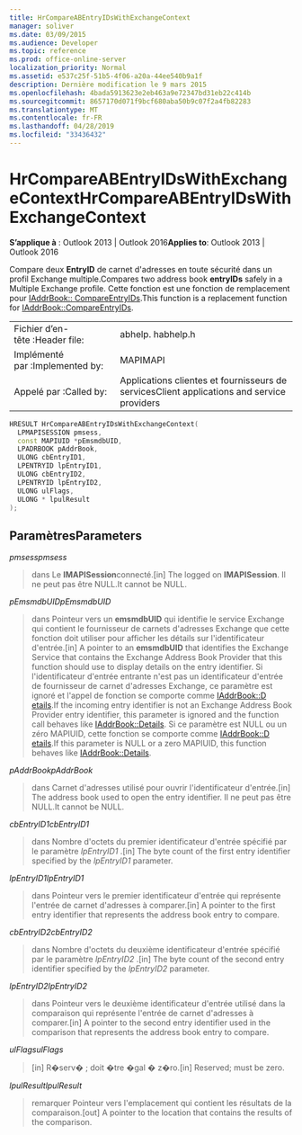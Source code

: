 ```yaml
---
title: HrCompareABEntryIDsWithExchangeContext
manager: soliver
ms.date: 03/09/2015
ms.audience: Developer
ms.topic: reference
ms.prod: office-online-server
localization_priority: Normal
ms.assetid: e537c25f-51b5-4f06-a20a-44ee540b9a1f
description: Dernière modification le 9 mars 2015
ms.openlocfilehash: 4bada5913623e2eb463a9e72347bd31eb22c414b
ms.sourcegitcommit: 8657170d071f9bcf680aba50b9c07f2a4fb82283
ms.translationtype: MT
ms.contentlocale: fr-FR
ms.lasthandoff: 04/28/2019
ms.locfileid: "33436432"
---
```

# <a name="hrcompareabentryidswithexchangecontext"></a><span data-ttu-id="ff9b4-103">HrCompareABEntryIDsWithExchangeContext</span><span class="sxs-lookup"><span data-stu-id="ff9b4-103">HrCompareABEntryIDsWithExchangeContext</span></span>

  
  
<span data-ttu-id="ff9b4-104">**S’applique à** : Outlook 2013 | Outlook 2016</span><span class="sxs-lookup"><span data-stu-id="ff9b4-104">**Applies to**: Outlook 2013 | Outlook 2016</span></span> 
  
<span data-ttu-id="ff9b4-105">Compare deux **EntryID** de carnet d'adresses en toute sécurité dans un profil Exchange multiple.</span><span class="sxs-lookup"><span data-stu-id="ff9b4-105">Compares two address book **entryIDs** safely in a Multiple Exchange profile.</span></span> <span data-ttu-id="ff9b4-106">Cette fonction est une fonction de remplacement pour [IAddrBook:: CompareEntryIDs](iaddrbook-compareentryids.md).</span><span class="sxs-lookup"><span data-stu-id="ff9b4-106">This function is a replacement function for [IAddrBook::CompareEntryIDs](iaddrbook-compareentryids.md).</span></span>
  
|||
|:-----|:-----|
|<span data-ttu-id="ff9b4-107">Fichier d’en-tête :</span><span class="sxs-lookup"><span data-stu-id="ff9b4-107">Header file:</span></span>  <br/> |<span data-ttu-id="ff9b4-108">abhelp. h</span><span class="sxs-lookup"><span data-stu-id="ff9b4-108">abhelp.h</span></span>  <br/> |
|<span data-ttu-id="ff9b4-109">Implémenté par :</span><span class="sxs-lookup"><span data-stu-id="ff9b4-109">Implemented by:</span></span>  <br/> |<span data-ttu-id="ff9b4-110">MAPI</span><span class="sxs-lookup"><span data-stu-id="ff9b4-110">MAPI</span></span>  <br/> |
|<span data-ttu-id="ff9b4-111">Appelé par :</span><span class="sxs-lookup"><span data-stu-id="ff9b4-111">Called by:</span></span>  <br/> |<span data-ttu-id="ff9b4-112">Applications clientes et fournisseurs de services</span><span class="sxs-lookup"><span data-stu-id="ff9b4-112">Client applications and service providers</span></span>  <br/> |
   
```cpp
HRESULT HrCompareABEntryIDsWithExchangeContext(
  LPMAPISESSION pmsess,
  const MAPIUID *pEmsmdbUID,
  LPADRBOOK pAddrBook,
  ULONG cbEntryID1,
  LPENTRYID lpEntryID1,
  ULONG cbEntryID2,
  LPENTRYID lpEntryID2,
  ULONG ulFlags,
  ULONG * lpulResult
);
```

## <a name="parameters"></a><span data-ttu-id="ff9b4-113">Paramètres</span><span class="sxs-lookup"><span data-stu-id="ff9b4-113">Parameters</span></span>

 <span data-ttu-id="ff9b4-114">_pmsess_</span><span class="sxs-lookup"><span data-stu-id="ff9b4-114">_pmsess_</span></span>
  
> <span data-ttu-id="ff9b4-115">dans Le **IMAPISession**connecté.</span><span class="sxs-lookup"><span data-stu-id="ff9b4-115">[in] The logged on **IMAPISession**.</span></span> <span data-ttu-id="ff9b4-116">Il ne peut pas être NULL.</span><span class="sxs-lookup"><span data-stu-id="ff9b4-116">It cannot be NULL.</span></span>
    
 <span data-ttu-id="ff9b4-117">_pEmsmdbUID_</span><span class="sxs-lookup"><span data-stu-id="ff9b4-117">_pEmsmdbUID_</span></span>
  
> <span data-ttu-id="ff9b4-118">dans Pointeur vers un **emsmdbUID** qui identifie le service Exchange qui contient le fournisseur de carnets d'adresses Exchange que cette fonction doit utiliser pour afficher les détails sur l'identificateur d'entrée.</span><span class="sxs-lookup"><span data-stu-id="ff9b4-118">[in] A pointer to an **emsmdbUID** that identifies the Exchange Service that contains the Exchange Address Book Provider that this function should use to display details on the entry identifier.</span></span> <span data-ttu-id="ff9b4-119">Si l'identificateur d'entrée entrante n'est pas un identificateur d'entrée de fournisseur de carnet d'adresses Exchange, ce paramètre est ignoré et l'appel de fonction se comporte comme [IAddrBook::D etails](iaddrbook-details.md).</span><span class="sxs-lookup"><span data-stu-id="ff9b4-119">If the incoming entry identifier is not an Exchange Address Book Provider entry identifier, this parameter is ignored and the function call behaves like [IAddrBook::Details](iaddrbook-details.md).</span></span> <span data-ttu-id="ff9b4-120">Si ce paramètre est NULL ou un zéro MAPIUID, cette fonction se comporte comme [IAddrBook::D etails](iaddrbook-details.md).</span><span class="sxs-lookup"><span data-stu-id="ff9b4-120">If this parameter is NULL or a zero MAPIUID, this function behaves like [IAddrBook::Details](iaddrbook-details.md).</span></span>
    
 <span data-ttu-id="ff9b4-121">_pAddrBook_</span><span class="sxs-lookup"><span data-stu-id="ff9b4-121">_pAddrBook_</span></span>
  
> <span data-ttu-id="ff9b4-122">dans Carnet d'adresses utilisé pour ouvrir l'identificateur d'entrée.</span><span class="sxs-lookup"><span data-stu-id="ff9b4-122">[in] The address book used to open the entry identifier.</span></span> <span data-ttu-id="ff9b4-123">Il ne peut pas être NULL.</span><span class="sxs-lookup"><span data-stu-id="ff9b4-123">It cannot be NULL.</span></span>
    
 <span data-ttu-id="ff9b4-124">_cbEntryID1_</span><span class="sxs-lookup"><span data-stu-id="ff9b4-124">_cbEntryID1_</span></span>
  
> <span data-ttu-id="ff9b4-125">dans Nombre d'octets du premier identificateur d'entrée spécifié par le paramètre _lpEntryID1_ .</span><span class="sxs-lookup"><span data-stu-id="ff9b4-125">[in] The byte count of the first entry identifier specified by the  _lpEntryID1_ parameter.</span></span> 
    
 <span data-ttu-id="ff9b4-126">_lpEntryID1_</span><span class="sxs-lookup"><span data-stu-id="ff9b4-126">_lpEntryID1_</span></span>
  
> <span data-ttu-id="ff9b4-127">dans Pointeur vers le premier identificateur d'entrée qui représente l'entrée de carnet d'adresses à comparer.</span><span class="sxs-lookup"><span data-stu-id="ff9b4-127">[in] A pointer to the first entry identifier that represents the address book entry to compare.</span></span>
    
 <span data-ttu-id="ff9b4-128">_cbEntryID2_</span><span class="sxs-lookup"><span data-stu-id="ff9b4-128">_cbEntryID2_</span></span>
  
> <span data-ttu-id="ff9b4-129">dans Nombre d'octets du deuxième identificateur d'entrée spécifié par le paramètre _lpEntryID2_ .</span><span class="sxs-lookup"><span data-stu-id="ff9b4-129">[in] The byte count of the second entry identifier specified by the  _lpEntryID2_ parameter.</span></span> 
    
 <span data-ttu-id="ff9b4-130">_lpEntryID2_</span><span class="sxs-lookup"><span data-stu-id="ff9b4-130">_lpEntryID2_</span></span>
  
> <span data-ttu-id="ff9b4-131">dans Pointeur vers le deuxième identificateur d'entrée utilisé dans la comparaison qui représente l'entrée de carnet d'adresses à comparer.</span><span class="sxs-lookup"><span data-stu-id="ff9b4-131">[in] A pointer to the second entry identifier used in the comparison that represents the address book entry to compare.</span></span>
    
 <span data-ttu-id="ff9b4-132">_ulFlags_</span><span class="sxs-lookup"><span data-stu-id="ff9b4-132">_ulFlags_</span></span>
  
> <span data-ttu-id="ff9b4-133">[in] R�serv� ; doit �tre �gal � z�ro.</span><span class="sxs-lookup"><span data-stu-id="ff9b4-133">[in] Reserved; must be zero.</span></span>
    
 <span data-ttu-id="ff9b4-134">_lpulResult_</span><span class="sxs-lookup"><span data-stu-id="ff9b4-134">_lpulResult_</span></span>
  
> <span data-ttu-id="ff9b4-135">remarquer Pointeur vers l'emplacement qui contient les résultats de la comparaison.</span><span class="sxs-lookup"><span data-stu-id="ff9b4-135">[out] A pointer to the location that contains the results of the comparison.</span></span> 
    

